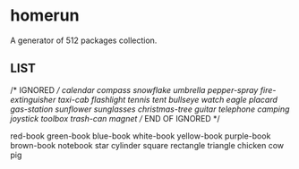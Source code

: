 # homerun

A generator of 512 packages collection.

## LIST

/* IGNORED */
calendar
compass
snowflake
umbrella
pepper-spray
fire-extinguisher
taxi-cab
flashlight
tennis
tent
bullseye
watch
eagle
placard
gas-station
sunflower
sunglasses
christmas-tree
guitar
telephone
camping
joystick
toolbox
trash-can
magnet
/* END OF IGNORED */

red-book
green-book
blue-book
white-book
yellow-book
purple-book
brown-book
notebook
star
cylinder
square
rectangle
triangle
chicken
cow
pig
